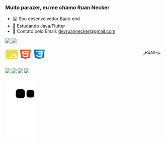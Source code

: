 ### Muito parazer, eu me chamo Ruan Necker

- 💻 Sou desenvolvedor Back-end
- 📒 Estudando Java/Flutter
- 📧 Contato pelo Email: devruannecker@gmail.com

</div>
  <a href="https://github.com/necker1400">
  <img height="150em" src="https://github-readme-stats.vercel.app/api?username=necker1400&show_icons=true&theme=dark&include_all_commits=true&count_private=true"/>
  <img height="130em" src="https://github-readme-stats.vercel.app/api/top-langs/?username=necker1400&layout=compact&langs_count=7&theme=dark"/>
</div>

<div style="display: inline_block"><br>
  <img align="center" alt="Rafa-Js" height="30" width="40" src="https://raw.githubusercontent.com/devicons/devicon/master/icons/javascript/javascript-plain.svg">
  <img align="center" alt="Ruan-HTML" height="30" width="40" src="https://raw.githubusercontent.com/devicons/devicon/master/icons/html5/html5-original.svg">
  <img align="center" alt="Ruan-CSS" height="30" width="40" src="https://raw.githubusercontent.com/devicons/devicon/master/icons/css3/css3-original.svg">
  <img align="right" alt="Ruan-pic" height="150" style="border-radius:50px;" src="https://media-exp1.licdn.com/dms/image/C4E0BAQEcdnFl0-fksQ/company-logo_200_200/0/1645878450831?e=1677715200&v=beta&t=xm8q9d20oIbbMdsq0ky8ozVQrp97aWbQ9XYo0gyIHgM">
</div>

##

<div> 
  <a href="https://www.linkedin.com/in/ruan-necker001/" target="_blank"><img src="https://img.shields.io/badge/-LinkedIn-%230077B5?style=for-the-badge&logo=linkedin&logoColor=white" target="_blank"></a>
  <a href="https://twitter.com/necker1400" target="_blank"><img src="https://img.shields.io/badge/Twitter-1DA1F2?style=for-the-badge&logo=twitter&logoColor=white" target="_blank"></a>
  <a href = "mailto:derruannecker@gmail.com"><img src="https://img.shields.io/badge/-Gmail-%23333?style=for-the-badge&logo=gmail&logoColor=white" target="_blank"></a>
  <a href="https://instagram.com/ruan.necker" target="_blank"><img src="https://img.shields.io/badge/-Instagram-%23E4405F?style=for-the-badge&logo=instagram&logoColor=white" target="_blank"></a>

![Snake animation](https://github.com/rafaballerini/rafaballerini/blob/output/github-contribution-grid-snake.svg)
